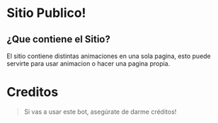 # Sitio Publico!

  
## ¿Que contiene el Sitio?
  El sitio contiene distintas animaciones en una sola pagina, esto puede servirte para usar animacion o hacer una pagina propia.

# Creditos

> Si vas a usar este bot, asegúrate de darme créditos!
